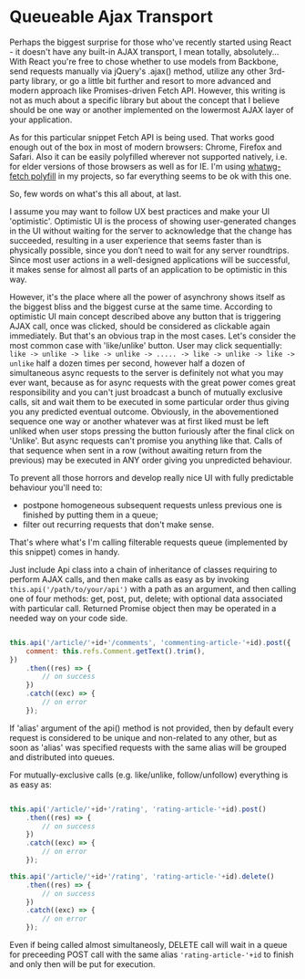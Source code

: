 # Queueable Ajax Transport

Perhaps the biggest surprise for those who've recently started using React - it
doesn't have any built-in AJAX transport, I mean totally, absolutely... With
React you're free to chose whether to use models from Backbone, send requests
manually via jQuery's .ajax() method, utilize any other 3rd-party library, or go
a little bit further and resort to more advanced and modern approach like
Promises-driven Fetch API. However, this writing is not as much about a specific
library but about the concept that I believe should be one way or another
implemented on the lowermost AJAX layer of your application.

As for this particular snippet Fetch API is being used. That works good enough
out of the box in most of modern browsers: Chrome, Firefox and Safari. Also it
can be easily polyfilled wherever not supported natively, i.e. for elder
versions of those browsers as well as for IE. I'm using
[whatwg-fetch polyfill](https://github.com/github/fetch) in my projects, so far
everything seems to be ok with this one.

So, few words on what's this all about, at last.

I assume you may want to follow UX best practices and make your UI 'optimistic'.
Optimistic UI is the process of showing user-generated changes in the UI without
waiting for the server to acknowledge that the change has succeeded, resulting
in a user experience that seems faster than is physically possible, since you
don’t need to wait for any server roundtrips. Since most user actions in a
well-designed applications will be successful, it makes sense for almost all
parts of an application to be optimistic in this way.

However, it's the place where all the power of asynchrony shows itself as the
biggest bliss and the biggest curse at the same time. According to optimistic UI
main concept described above any button that is triggering AJAX call, once was
clicked, should be considered as clickable again immediately. But that's an
obvious trap in the most cases. Let's consider the most common case with
'like/unlike' button. User may click sequentially:
`like -> unlike -> like -> unlike -> ..... -> like -> unlike -> like -> unlike`
half a dozen times per second, however half a dozen of simultaneous async
requests to the server is definitely not what you may ever want, because as for
async requests with the great power comes great responsibility and you can't
just broadcast a bunch of mutually exclusive calls, sit and wait them to be
executed in some particular order thus giving you any predicted eventual outcome.
Obviously, in the abovementioned sequence one way or another whatever was at
first liked must be left unliked when user stops pressing the button furiously
after the final click on 'Unlike'. But async requests can't promise you anything
like that. Calls of that sequence when sent in a row (without awaiting return
from the previous) may be executed in ANY order giving you unpredicted behaviour.

To prevent all those horrors and develop really nice UI with fully predictable
behaviour you'll need to:
- postpone homogeneous subsequent requests unless previous one is finished by
putting them in a queue;
- filter out recurring requests that don't make sense.

That's where what's I'm calling filterable requests queue (implemented by this
snippet) comes in handy.

Just include Api class into a chain of inheritance of classes requiring to
perform AJAX calls, and then make calls as easy as by invoking
`this.api('/path/to/your/api')`
with a path as an argument, and then calling one of four methods: get, post,
put, delete; with optional data associated with particular call. Returned
Promise object then may be operated in a needed way on your code side.

```javascript

this.api('/article/'+id+'/comments', 'commenting-article-'+id).post({
    comment: this.refs.Comment.getText().trim(),
})
    .then((res) => {
        // on success
    })
    .catch((exc) => {
        // on error
    });
```


If 'alias' argument of the api() method is not provided, then by default  every
request is considered to be unique and non-related to any other, but as soon as
'alias' was specified requests with the same alias will be grouped and
distributed into queues.

For mutually-exclusive calls (e.g. like/unlike, follow/unfollow) everything is
as easy as:


```javascript

this.api('/article/'+id+'/rating', 'rating-article-'+id).post()
    .then((res) => {
        // on success
    })
    .catch((exc) => {
        // on error
    });

this.api('/article/'+id+'/rating', 'rating-article-'+id).delete()
    .then((res) => {
        // on success
    })
    .catch((exc) => {
        // on error
    });
```

Even if being called almost simultaneosly, DELETE call will wait in a queue for
preceeding POST call with the same alias `'rating-article-'+id` to finish and
only then will be put for execution.
